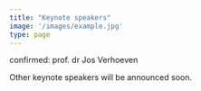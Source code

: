 ```yaml
---
title: "Keynote speakers"
image: '/images/example.jpg'
type: page
---
```

confirmed: prof. dr Jos Verhoeven

Other keynote speakers will be announced soon. 
